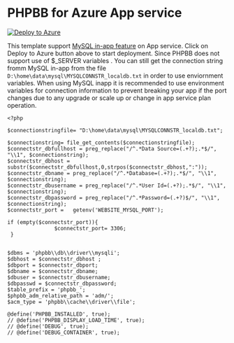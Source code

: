 # PHPBB for Azure App service

[![Deploy to Azure](http://azuredeploy.net/deploybutton.png)](https://azuredeploy.net/)

This template support [MySQL in-app feature](https://blogs.msdn.microsoft.com/appserviceteam/2016/08/18/announcing-mysql-in-app-preview-for-web-apps/) on App service. Click on Deploy to Azure button above to start deployment. Since PHPBB does not support use of $_SERVER variables . You can still get the connection string fromm MySQL in-app from the file `D:\home\data\mysql\MYSQLCONNSTR_localdb.txt` in order to use enviornment variables. When using MySQL inapp it is recommended to use environment variables for connection information to prevent breaking your app if the port changes due to any upgrade or scale up or change in app service plan operation. 

```
<?php

$connectionstringfile= "D:\home\data\mysql\MYSQLCONNSTR_localdb.txt";

$connectionstring= file_get_contents($connectionstringfile);
$connectstr_dbfullhost = preg_replace("/^.*Data Source=(.+?);.*$/", "\\1", $connectionstring);
$connectstr_dbhost = substr($connectstr_dbfullhost,0,strpos($connectstr_dbhost,":"));
$connectstr_dbname = preg_replace("/^.*Database=(.+?);.*$/", "\\1", $connectionstring);
$connectstr_dbusername = preg_replace("/^.*User Id=(.+?);.*$/", "\\1", $connectionstring);
$connectstr_dbpassword = preg_replace("/^.*Password=(.+?)$/", "\\1", $connectionstring);
$connectstr_port =   getenv('WEBSITE_MYSQL_PORT');

if (empty($connectstr_port)){
               $connectstr_port= 3306;
 }


$dbms = 'phpbb\\db\\driver\\mysqli';
$dbhost = $connectstr_dbhost ;
$dbport = $connectstr_dbport;
$dbname = $connectstr_dbname;
$dbuser = $connectstr_dbusername;
$dbpasswd = $connectstr_dbpassword;
$table_prefix = 'phpbb_';
$phpbb_adm_relative_path = 'adm/';
$acm_type = 'phpbb\\cache\\driver\\file';

@define('PHPBB_INSTALLED', true);
// @define('PHPBB_DISPLAY_LOAD_TIME', true);
// @define('DEBUG', true);
// @define('DEBUG_CONTAINER', true);

```
